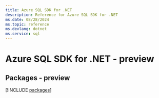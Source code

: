```yaml
---
title: Azure SQL SDK for .NET
description: Reference for Azure SQL SDK for .NET
ms.date: 08/28/2024
ms.topic: reference
ms.devlang: dotnet
ms.service: sql
---
```

# Azure SQL SDK for .NET - preview
## Packages - preview
[!INCLUDE [packages](sql-index.md)]